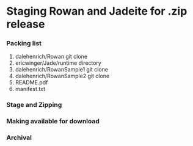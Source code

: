# Staging Rowan and Jadeite for .zip release

### Packing list
1. dalehenrich/Rowan git clone
2. ericwinger/Jade/runtime directory
3. dalehenrich/RowanSample1 git clone
4. dalehenrich/RowanSample2 git clone
5. README.pdf
6. manifest.txt
### Stage and Zipping
### Making available for download
### Archival
